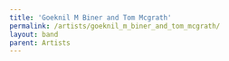 ```yaml
---
title: 'Goeknil M Biner and Tom Mcgrath'
permalink: /artists/goeknil_m_biner_and_tom_mcgrath/
layout: band
parent: Artists
---
```

